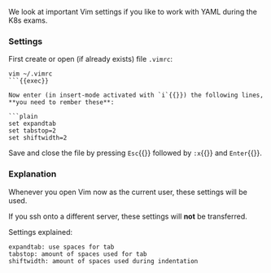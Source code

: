 
We look at important Vim settings if you like to work with YAML during the K8s exams.


### Settings
First create or open (if already exists) file `.vimrc`:

```plain
vim ~/.vimrc
```{{exec}}

Now enter (in insert-mode activated with `i`{{}}) the following lines, **you need to rember these**:

```plain
set expandtab
set tabstop=2
set shiftwidth=2
```

Save and close the file by pressing `Esc`{{}} followed by `:x`{{}} and `Enter`{{}}.


### Explanation
Whenever you open Vim now as the current user, these settings will be used.

If you ssh onto a different server, these settings will **not** be transferred.

Settings explained:

```plain
expandtab: use spaces for tab
tabstop: amount of spaces used for tab
shiftwidth: amount of spaces used during indentation
```
